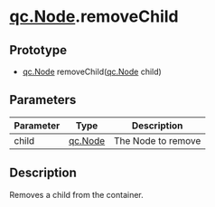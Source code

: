 # [qc.Node](CNode.md).removeChild

## Prototype
* [qc.Node](CNode.md) removeChild([qc.Node](CNode.md) child)

## Parameters
| Parameter | Type | Description |
| --------- | --------- | --------- |
| child | [qc.Node](CNode.md) | The Node to remove |

## Description
Removes a child from the container.

